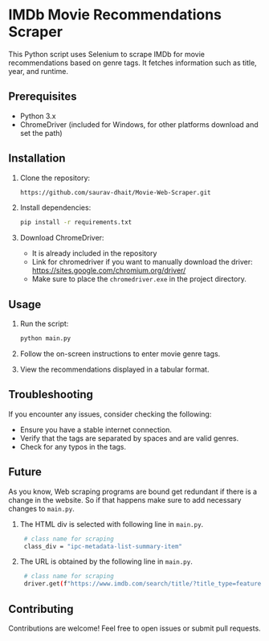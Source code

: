 # IMDb Movie Recommendations Scraper

This Python script uses Selenium to scrape IMDb for movie recommendations based on genre tags. It fetches information such as title, year, and runtime.

## Prerequisites

- Python 3.x
- ChromeDriver (included for Windows, for other platforms download and set the path)

## Installation

1. Clone the repository:

    ```bash
    https://github.com/saurav-dhait/Movie-Web-Scraper.git
    ```

2. Install dependencies:

    ```bash
    pip install -r requirements.txt
    ```

3. Download ChromeDriver:

    - It is already included in the repository
    - Link for chromedriver if you want to manually download the driver: https://sites.google.com/chromium.org/driver/
    - Make sure to place the `chromedriver.exe` in the project directory.

## Usage

1. Run the script:

    ```bash
    python main.py
    ```

2. Follow the on-screen instructions to enter movie genre tags.

3. View the recommendations displayed in a tabular format.

## Troubleshooting

If you encounter any issues, consider checking the following:

- Ensure you have a stable internet connection.
- Verify that the tags are separated by spaces and are valid genres.
- Check for any typos in the tags.

## Future
As you know, Web scraping programs are bound get redundant if there is a change in the website. 
So if that happens make sure to add necessary changes to `main.py`.

1. The HTML div is selected with following line in `main.py`.
   
   ```bash
    # class name for scraping
    class_div = "ipc-metadata-list-summary-item"
    ```
3. The URL is obtained by the following line in `main.py`.
   
   ```bash
    # class name for scraping
    driver.get(f"https://www.imdb.com/search/title/?title_type=feature&genres={tags}&release_date=,{date}")
    ```

## Contributing

Contributions are welcome! Feel free to open issues or submit pull requests.

